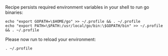 Recipe persists required environment variables in your shell to run go binaries:

```
echo "export GOPATH=\$HOME/go" >> ~/.profile && . ~/.profile
echo "export PATH=\$PATH:/usr/local/go/bin:\$GOPATH/bin" >> ~/.profile && . ~/.profile
```

Please now run to reload your environment:

```
. ~/.profile
```
